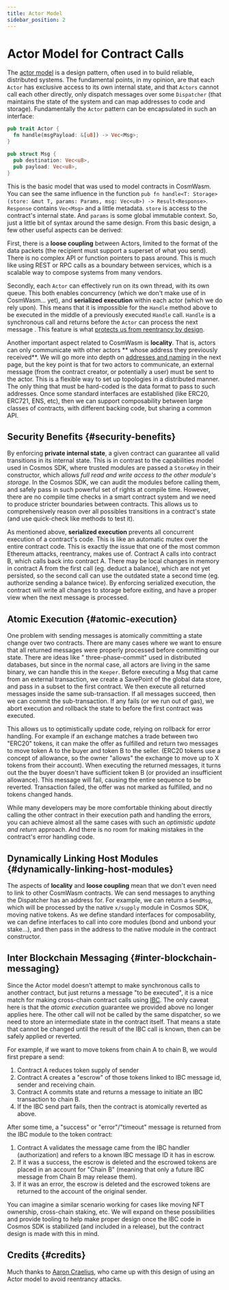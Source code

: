 ```yaml
---
title: Actor Model
sidebar_position: 2
---
```


# Actor Model for Contract Calls

The [actor model](https://en.wikipedia.org/wiki/Actor_model) is a design pattern, often used in to build reliable,
distributed systems. The fundamental points, in my opinion, are that each `Actor` has exclusive access to its own
internal state, and that `Actors` cannot call each other directly, only dispatch messages over some `Dispatcher` (that
maintains the state of the system and can map addresses to code and storage). Fundamentally the `Actor` pattern can be
encapsulated in such an interface:

```rust
pub trait Actor {
  fn handle(msgPayload: &[u8]) -> Vec<Msg>;
}

pub struct Msg {
  pub destination: Vec<u8>,
  pub payload: Vec<u8>,
}
```

This is the basic model that was used to model contracts in CosmWasm. You can see the same influence in the
function `pub fn handle<T: Storage>(store: &mut T, params: Params, msg: Vec<u8>) -> Result<Response>`. `Response`
contains `Vec<Msg>` and a little metadata. `store` is access to the contract's internal state. And `params` is some
global immutable context. So, just a little bit of syntax around the same design. From this basic design, a few other
useful aspects can be derived:

First, there is a **loose coupling** between Actors, limited to the format of the data packets (the recipient must
support a superset of what you send). There is no complex API or function pointers to pass around. This is much like
using REST or RPC calls as a boundary between services, which is a scalable way to compose systems from many vendors.

Secondly, each `Actor` can effectively run on its own thread, with its own queue. This both enables concurrency
(which we don't make use of in CosmWasm... yet), and **serialized execution** within each actor (which we do rely upon).
This means that it is impossible for the `Handle` method above to be executed in the middle of a previously
executed `Handle` call. `Handle` is a synchronous call and returns before the `Actor` can process the next message .
This feature is what [protects us from reentrancy by design](./smart-contracts#avoiding-reentrancy-attacks).

Another important aspect related to CosmWasm is **locality**. That is, actors can only communicate with other actors **
whose address they previously received**. We will go more into depth on [addresses and naming](./addresses) in the next
page, but the key point is that for two actors to communicate, an external message (from the contract creator, or
potentially a user) must be sent to the actor. This is a flexible way to set up topologies in a distributed manner. The
only thing that must be hard-coded is the data format to pass to such addresses. Once some standard interfaces are
established (like ERC20, ERC721, ENS, etc), then we can support composability between large classes of contracts, with
different backing code, but sharing a common API.

## Security Benefits {#security-benefits}

By enforcing **private internal state**, a given contract can guarantee all valid transitions in its internal state.
This is in contrast to the capabilities model used in Cosmos SDK, where trusted modules are passed a `StoreKey` in their
constructor, which allows *full read and write access to the other module's storage*. In the Cosmos SDK, we can audit
the modules before calling them, and safely pass in such powerful set of rights at compile time. However, there are no
compile time checks in a smart contract system and we need to produce stricter boundaries between contracts. This allows
us to comprehensively reason over all possibles transitions in a contract's state (and use quick-check like methods to
test it).

As mentioned above, **serialized execution** prevents all concurrent execution of a contract's code. This is like an
automatic mutex over the entire contract code. This is exactly the issue that one of the most common Ethereum attacks,
reentrancy, makes use of. Contract A calls into contract B, which calls back into contract A. There may be local changes
in memory in contract A from the first call (eg. deduct a balance), which are not yet persisted, so the second call can
use the outdated state a second time (eg. authorize sending a balance twice). By enforcing serialized execution, the
contract will write all changes to storage before exiting, and have a proper view when the next message is processed.

## Atomic Execution {#atomic-execution}

One problem with sending messages is atomically committing a state change over two contracts. There are many cases where
we want to ensure that all returned messages were properly processed before committing our state. There are ideas like "
three-phase-commit" used in distributed databases, but since in the normal case, all actors are living in the same
binary, we can handle this in the `Keeper`. Before executing a Msg that came from an external transaction, we create a
SavePoint of the global data store, and pass in a subset to the first contract. We then execute all returned messages
inside the same sub-transaction. If all messages succeed, then we can commit the sub-transaction. If any fails (or we
run out of gas), we abort execution and rollback the state to before the first contract was executed.

This allows us to optimistically update code, relying on rollback for error handling. For example if an exchange matches
a trade between two "ERC20" tokens, it can make the offer as fulfilled and return two messages to move token A to the
buyer and token B to the seller. (ERC20 tokens use a concept of allowance, so the owner "allows" the exchange to move up
to X tokens from their account). When executing the returned messages, it turns out the the buyer doesn't have
sufficient token B (or provided an insufficient allowance). This message will fail, causing the entire sequence to be
reverted. Transaction failed, the offer was not marked as fulfilled, and no tokens changed hands.

While many developers may be more comfortable thinking about directly calling the other contract in their execution path
and handling the errors, you can achieve almost all the same cases with such an *optimistic update and return* approach.
And there is no room for making mistakes in the contract's error handling code.

## Dynamically Linking Host Modules {#dynamically-linking-host-modules}

The aspects of **locality** and **loose coupling** mean that we don't even need to link to other CosmWasm contracts. We
can send messages to anything the Dispatcher has an address for. For example, we can return a `SendMsg`, which will be
processed by the native `x/supply` module in Cosmos SDK, moving native tokens. As we define standard interfaces for
composability, we can define interfaces to call into core modules (bond and unbond your stake...), and then pass in the
address to the native module in the contract constructor.

## Inter Blockchain Messaging {#inter-blockchain-messaging}

Since the Actor model doesn't attempt to make synchronous calls to another contract, but just returns a message "to be
executed", it is a nice match for making cross-chain contract calls using [IBC](https://cosmos.network/ibc). The only
caveat here is that the *atomic execution* guarantee we provided above no longer applies here. The other call will not
be called by the same dispatcher, so we need to store an intermediate state in the contract itself. That means a state
that cannot be changed until the result of the IBC call is known, then can be safely applied or reverted.

For example, if we want to move tokens from chain A to chain B, we would first prepare a send:

1. Contract A reduces token supply of sender
2. Contract A creates a "escrow" of those tokens linked to IBC message id, sender and receiving chain.
3. Contract A commits state and returns a message to initiate an IBC transaction to chain B.
4. If the IBC send part fails, then the contract is atomically reverted as above.

After some time, a "success" or "error"/"timeout" message is returned from the IBC module to the token contract:

1. Contract A validates the message came from the IBC handler (authorization) and refers to a known IBC message ID it
   has in escrow.
2. If it was a success, the escrow is deleted and the escrowed tokens are placed in an account for "Chain B" (meaning
   that only a future IBC message from Chain B may release them).
3. If it was an error, the escrow is deleted and the escrowed tokens are returned to the account of the original sender.

You can imagine a similar scenario working for cases like moving NFT ownership, cross-chain staking, etc. We will expand
on these possibilities and provide tooling to help make proper design once the IBC code in Cosmos SDK is stabilized (and
included in a release), but the contract design is made with this in mind.

## Credits {#credits}

Much thanks to [Aaron Craelius](https://github.com/aaronc), who came up with this design of using an Actor model to
avoid reentrancy attacks.
